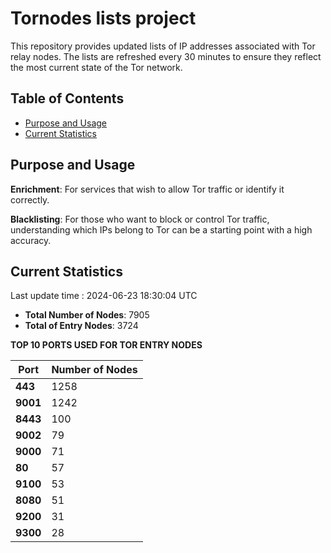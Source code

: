 # Tornodes lists project

This repository provides updated lists of IP addresses associated with Tor relay nodes. The lists are refreshed every 30 minutes to ensure they reflect the most current state of the Tor network.

## Table of Contents

- [Purpose and Usage](#purpose-and-usage)
- [Current Statistics](#current-statistics)


## Purpose and Usage

**Enrichment**: For services that wish to allow Tor traffic or identify it correctly.

**Blacklisting**: For those who want to block or control Tor traffic, understanding which IPs belong to Tor can be a starting point with a high accuracy.

## Current Statistics

Last update time : 2024-06-23 18:30:04 UTC

- **Total Number of Nodes**: 7905
- **Total of Entry Nodes**: 3724

**TOP 10 PORTS USED FOR TOR ENTRY NODES**

| **Port** | **Number of Nodes** |
|------|-----------------|
| **443**   | 1258  |
| **9001**   | 1242  |
| **8443**   | 100  |
| **9002**   | 79  |
| **9000**   | 71  |
| **80**   | 57  |
| **9100**   | 53  |
| **8080**   | 51  |
| **9200**   | 31  |
| **9300**   | 28  |

